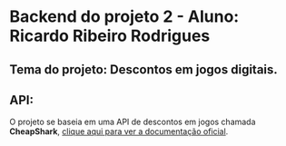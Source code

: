 # Backend do projeto 2 - Aluno: Ricardo Ribeiro Rodrigues
## Tema do projeto: Descontos em jogos digitais.
## API:
O projeto se baseia em uma API de descontos em jogos chamada **CheapShark**, [clique aqui para ver a documentação oficial](https://apidocs.cheapshark.com).
